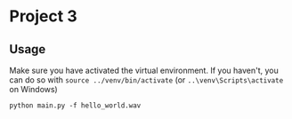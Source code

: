 # Project 3
## Usage
Make sure you have activated the virtual environment. If you haven't, you can do so with `source ../venv/bin/activate` (or `..\venv\Scripts\activate` on Windows) 
```shell
python main.py -f hello_world.wav
```

